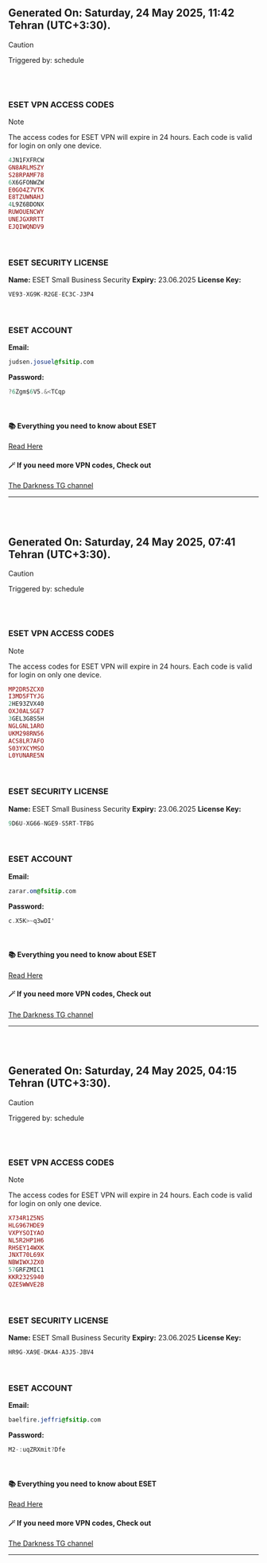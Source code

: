 ## Generated On: Saturday, 24 May 2025, 11:42 Tehran (UTC+3:30).

> [!CAUTION]
> Triggered by: schedule

<br><br>

### ESET VPN ACCESS CODES

> [!NOTE]
> The access codes for ESET VPN will expire in 24 hours.
> Each code is valid for login on only one device.

```ruby
4JN1FXFRCW
GN8ARLMSZY
S28RPAMF78
6X6GFONWZW
E0GO4Z7VTK
E8TZUWNAHJ
4L9Z6BDONX
RUWOUENCWY
UNEJGXRRTT
EJQIWQNDV9
```

<br>

### ESET SECURITY LICENSE

**Name:** ESET Small Business Security
**Expiry:** 23.06.2025
**License Key:**

```POV-Ray SDL
VE93-XG9K-R2GE-EC3C-J3P4
```

<br>

### ESET ACCOUNT

**Email:**

```CSS
judsen.josuel@fsitip.com
```

**Password:**

```POV-Ray SDL
?6Zgm$6V5.&<TCqp
```

<br>

#### 📚 Everything you need to know about ESET

[Read Here](https://t.me/F_NiREvil/2113)

#### 🪄 If you need more VPN codes, Check out

[The Darkness TG channel](https://t.me/Eset_key_trial)

---

<br><br>

## Generated On: Saturday, 24 May 2025, 07:41 Tehran (UTC+3:30).

> [!CAUTION]
> Triggered by: schedule

<br><br>

### ESET VPN ACCESS CODES

> [!NOTE]
> The access codes for ESET VPN will expire in 24 hours.
> Each code is valid for login on only one device.

```ruby
MP2DR5ZCX0
I3MD5FTYJG
2HE93ZVX40
OXJ0ALSGE7
3GEL3G8S5H
NGLGNL1ARO
UKM298RN56
ACS8LR7AFO
S03YXCYMSO
L0YUNARE5N
```

<br>

### ESET SECURITY LICENSE

**Name:** ESET Small Business Security
**Expiry:** 23.06.2025
**License Key:**

```POV-Ray SDL
9D6U-XG66-NGE9-S5RT-TFBG
```

<br>

### ESET ACCOUNT

**Email:**

```CSS
zarar.om@fsitip.com
```

**Password:**

```POV-Ray SDL
c.X5K>~q3wDI'
```

<br>

#### 📚 Everything you need to know about ESET

[Read Here](https://t.me/F_NiREvil/2113)

#### 🪄 If you need more VPN codes, Check out

[The Darkness TG channel](https://t.me/Eset_key_trial)

---

<br><br>

## Generated On: Saturday, 24 May 2025, 04:15 Tehran (UTC+3:30).

> [!CAUTION]
> Triggered by: schedule

<br><br>

### ESET VPN ACCESS CODES

> [!NOTE]
> The access codes for ESET VPN will expire in 24 hours.
> Each code is valid for login on only one device.

```ruby
X734R1Z5NS
HLG967HDE9
VXPYSOIYAO
NL5R2HP1H6
RHSEY14WXK
JNXT70L69X
NBWIWXJZX0
57GRFZMIC1
KKR232S940
QZE5WWVE2B
```

<br>

### ESET SECURITY LICENSE

**Name:** ESET Small Business Security
**Expiry:** 23.06.2025
**License Key:**

```POV-Ray SDL
HR9G-XA9E-DKA4-A3J5-JBV4
```

<br>

### ESET ACCOUNT

**Email:**

```CSS
baelfire.jeffri@fsitip.com
```

**Password:**

```POV-Ray SDL
M2-:uqZRXmit?Dfe
```

<br>

#### 📚 Everything you need to know about ESET

[Read Here](https://t.me/F_NiREvil/2113)

#### 🪄 If you need more VPN codes, Check out

[The Darkness TG channel](https://t.me/Eset_key_trial)

---

<br><br>

